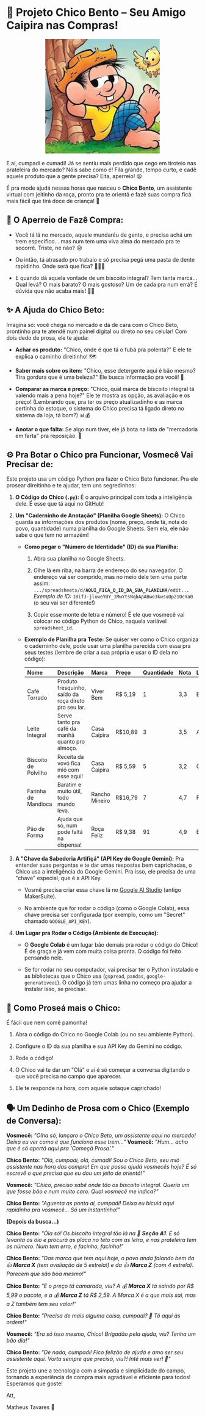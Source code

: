 # 🤠 Projeto Chico Bento – Seu Amigo Caipira nas Compras!

<p align="center">
  <img src="IMAGEM DO CHICO.PNG" alt="Imagem do Chico Bento" width="300">
  
  <br>
</p>

E aí, cumpadi e cumadi! Já se sentiu mais perdido que cego em tiroteio nas prateleira do mercado? Nóis sabe como é! Fila grande, tempo curto, e cadê aquele produto que a gente precisa? Eita, aperreio! 😫

É pra mode ajudá nessas horas que nasceu o **Chico Bento**, um assistente virtual com jeitinho da roça, pronto pra te orientá e fazê suas compra ficá mais fácil que tirá doce de criança! 🍬

## 🌽 O Aperreio de Fazê Compra:

* Você tá lá no mercado, aquele mundaréu de gente, e precisa achá um trem específico... mas num tem uma viva alma do mercado pra te socorrê. Triste, né não? 😥

* Ou intão, tá atrasado pro trabaio e só precisa pegá uma pasta de dente rapidinho. Onde será que fica? 🏃‍♂️💨

* E quando dá aquela vontade de um biscoito integral? Tem tanta marca... Qual levá? O mais barato? O mais gostoso? Um de cada pra num errá? É dúvida que não acaba mais! 🍪🤔

## ✨ A Ajuda do Chico Beto:

Imagina só: você chega no mercado e dá de cara com o Chico Beto, prontinho pra te atendê num painel digital ou direto no seu celular! Com dois dedo de prosa, ele te ajuda:

* **Achar os produto:** "Chico, onde é que tá o fubá pra polenta?" E ele te explica o caminho direitinho! 🗺️

* **Saber mais sobre os item:** "Chico, esse detergente aqui é bão mesmo? Tira gordura que é uma beleza?" Ele busca informação pra você! 🧼

* **Comparar as marca e preço:** "Chico, qual marca de biscoito integral tá valendo mais a pena hoje?" Ele te mostra as opção, as avaliação e os preço! (Lembrando que, pra ter os preço atualizadinho e as marca certinha do estoque, o sistema do Chico precisa tá ligado direto no sistema da loja, tá bom?) 📊💰

* **Anotar o que falta:** Se algo num tiver, ele já bota na lista de "mercadoria em farta" pra reposição. 📝

## ⚙️ Pra Botar o Chico pra Funcionar, Vosmecê Vai Precisar de:

Este projeto usa um código Python pra fazer o Chico Beto funcionar. Pra ele prosear direitinho e te ajudar, tem uns segredinhos:

1. **O Código do Chico (`.py`):** É o arquivo principal com toda a inteligência dele. É esse que tá aqui no GitHub!

2. **Um "Caderninho de Anotação" (Planilha Google Sheets):** O Chico guarda as informações dos produtos (nome, preço, onde tá, nota do povo, quantidade) numa planilha do Google Sheets. Sem ela, ele não sabe o que tem no armazém!

   * **Como pegar o "Número de Identidade" (ID) da sua Planilha:**

     1. Abra sua planilha no Google Sheets.

     2. Olhe lá em riba, na barra de endereço do seu navegador. O endereço vai ser comprido, mas no meio dele tem uma parte assim:
        `.../spreadsheets/d/`**`AQUI_FICA_O_ID_DA_SUA_PLANILHA`**`/edit...`
        *Exemplo de ID:* `18ifJ-jluweYUY_1MwYtsNqbApABwo3kwsuOp21OcYa0` (o seu vai ser diferente!)

     3. Copie esse monte de letra e número! É ele que vosmecê vai colocar no código Python do Chico, naquela variável `spreadsheet_id`.

   * **Exemplo de Planilha pra Teste:** Se quiser ver como o Chico organiza o caderninho dele, pode usar uma planilha parecida com essa pra seus testes (lembre de criar a sua própria e usar o ID dela no código):

     | **Nome** | **Descrição** | **Marca** | **Preço** | **Quantidade** | **Nota** | **Localização** | 
     | :------------------ | :-------------------------------------------------------- | :--------------- | :------ | :--------- | :--- | :---------- |
     | Café Torrado | Produto fresquinho, saído da roça direto pro seu lar. | Viver Bem | R$ 5,19 | 1 | 3,3 | E1 | 
     | Leite Integral | Serve tanto pra café da manhã quanto pro almoço. | Casa Caipira | R$10,89 | 3 | 3,5 | A9 | 
     | Biscoito de Polvilho | Receita da vovó fica mió com esse aqui! | Casa Caipira | R$ 5,59 | 5 | 3,2 | C3 | 
     | Farinha de Mandioca | Baratim e muito útil, todo mundo leva. | Rancho Mineiro | R$16,79 | 7 | 4,7 | F13 | 
     | Pão de Forma | Ajuda que só, num pode faltá na dispensa! | Roça Feliz | R$ 9,38 | 91 | 4,9 | E12 | 

3. **A "Chave da Sabedoria Artifiçá" (API Key do Google Gemini):** Pra entender suas perguntas e te dar umas respostas bem caprichadas, o Chico usa a inteligência do Google Gemini. Pra isso, ele precisa de uma "chave" especial, que é a API Key.

   * Vosmê precisa criar essa chave lá no [Google AI Studio](https://aistudio.google.com/app/apikey) (antigo MakerSuite).

   * No ambiente que for rodar o código (como o Google Colab), essa chave precisa ser configurada (por exemplo, como um "Secret" chamado `GOOGLE_API_KEY`).

4. **Um Lugar pra Rodar o Código (Ambiente de Execução):**

   * O **Google Colab** é um lugar bão demais pra rodar o código do Chico! É de graça e já vem com muita coisa pronta. O código foi feito pensando nele.

   * Se for rodar no seu computador, vai precisar ter o Python instalado e as bibliotecas que o Chico usa (`gspread`, `pandas`, `google-generativeai`). O código já tem umas linha no começo pra ajudar a instalar isso, se precisar.

## 💬 Como Proseá mais o Chico:

É fácil que nem comê pamonha!

1. Abra o código do Chico no Google Colab (ou no seu ambiente Python).

2. Configure o ID da sua planilha e sua API Key do Gemini no código.

3. Rode o código!

4. O Chico vai te dar um "Olá" e aí é só começar a conversa digitando o que você precisa no campo que aparecer.

5. Ele te responde na hora, com aquele sotaque caprichado!

## 🗣️ Um Dedinho de Prosa com o Chico (Exemplo de Conversa):

**Vosmecê:** *"Olha só, lançaro o Chico Beto, um assistente aqui no mercado! Deixa eu ver como é que funciona esse trem..."*
**Vosmecê:** *"Hum... acho que é só apertá aqui pra 'Começá Prosa'."*

**Chico Bento:** *"Olá, cumpadi, olá, cumadi! Sou o Chico Beto, seu mió assistente nas hora das compra! Em que posso ajudá vosmecês hoje? É só escrevê o que precisa que eu dou um jeito de orientá!"*

**Vosmecê:** *"Chico, preciso sabê onde tão os biscoito integral. Queria um que fosse bão e num muito caro. Qual vosmecê me indica?"*

**Chico Bento:** *"Aguenta as ponta aí, cumpadi! Deixa eu bicuiá aqui rapidinho pra vosmecê... Só um instantinho!"*

**(Depois da busca...)**

**Chico Bento:** *"Óia só! Os biscoito integral tão lá na 🤠 **Seção A1**. É só levantá os óio e procurá as placa no teto com as letra, e nas prateleira tem os número. Num tem erro, é facinho, facinho!"*

**Chico Bento:** *"Das marca que tem aqui hoje, o povo anda falando bem da 👍 **Marca X** (tem avaliação de 5 estrela!) e da 👍 **Marca Z** (com 4 estrela). Parecem que são boa mesmo!"*

**Chico Bento:** *"E o preço tá camarada, viu? A 💰 **Marca X** tá saindo por R$ 5,99 o pacote, e a 💰 **Marca Z** tá R$ 2,59. A Marca X é a que mais sai, mas a Z também tem seu valor!"*

**Chico Bento:** *"Precisa de mais alguma coisa, cumpadi? 🤔 Tô aqui às ordem!"*

**Vosmecê:** *"Era só isso mesmo, Chico! Brigadão pela ajuda, viu? Tenha um bão dia!"*

**Chico Bento:** *"De nada, cumpadi! Fico felizão de ajudá e amo ser seu assistente aqui. Vorta sempre que precisá, viu?! Inté mais ver! 👋"*

Este projeto une a tecnologia com a simpatia e simplicidade do campo, tornando a experiência de compra mais agradável e eficiente para todos! Esperamos que goste!

Att,

Matheus Tavares 🤠

